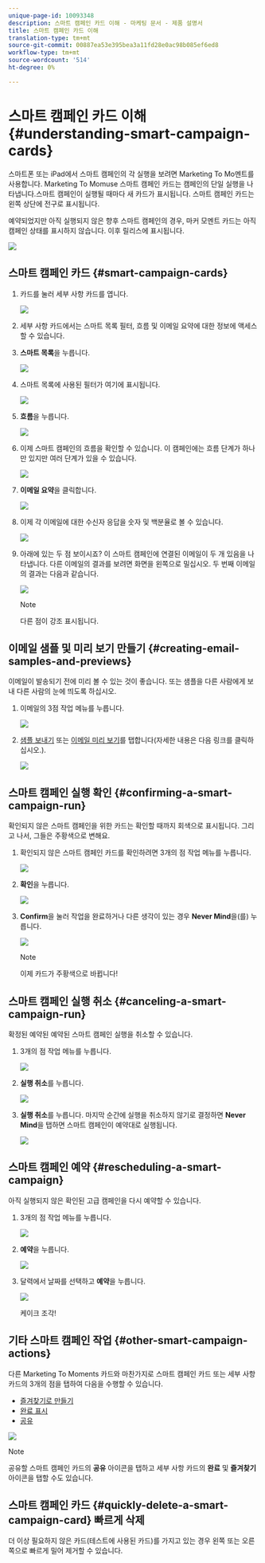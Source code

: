 ```yaml
---
unique-page-id: 10093348
description: 스마트 캠페인 카드 이해 - 마케팅 문서 - 제품 설명서
title: 스마트 캠페인 카드 이해
translation-type: tm+mt
source-git-commit: 00887ea53e395bea3a11fd28e0ac98b085ef6ed8
workflow-type: tm+mt
source-wordcount: '514'
ht-degree: 0%

---
```



# 스마트 캠페인 카드 이해 {#understanding-smart-campaign-cards}

스마트폰 또는 iPad에서 스마트 캠페인의 각 실행을 보려면 Marketing To Mo멘트를 사용합니다. Marketing To Momuse 스마트 캠페인 카드는 캠페인의 단일 실행을 나타냅니다.스마트 캠페인이 실행될 때마다 새 카드가 표시됩니다. 스마트 캠페인 카드는 왼쪽 상단에 전구로 표시됩니다.

예약되었지만 아직 실행되지 않은 향후 스마트 캠페인의 경우, 마커 모멘트 카드는 아직 캠페인 상태를 표시하지 않습니다. 이후 릴리스에 표시됩니다.

![](assets/image2015-9-23-10-3a1-3a5.png)

## 스마트 캠페인 카드 {#smart-campaign-cards}

1. 카드를 눌러 세부 사항 카드를 엽니다.

   ![](assets/image2015-9-21-11-3a7-3a52.png)

1. 세부 사항 카드에서는 스마트 목록 필터, 흐름 및 이메일 요약에 대한 정보에 액세스할 수 있습니다.
1. **스마트 목록**&#x200B;을 누릅니다.

   ![](assets/image2015-9-21-13-3a31-3a49.png)

1. 스마트 목록에 사용된 필터가 여기에 표시됩니다.

   ![](assets/image2015-9-21-13-3a35-3a29.png)

1. **흐름**&#x200B;을 누릅니다.

   ![](assets/image2015-9-21-13-3a37-3a20.png)

1. 이제 스마트 캠페인의 흐름을 확인할 수 있습니다. 이 캠페인에는 흐름 단계가 하나만 있지만 여러 단계가 있을 수 있습니다.

   ![](assets/image2015-9-22-15-3a8-3a12.png)

1. **이메일 요약**&#x200B;을 클릭합니다.

   ![](assets/image2015-9-21-13-3a51-3a7.png)

1. 이제 각 이메일에 대한 수신자 응답을 숫자 및 백분율로 볼 수 있습니다.

   ![](assets/image2015-9-21-13-3a59-3a29.png)

1. 아래에 있는 두 점 보이시죠? 이 스마트 캠페인에 연결된 이메일이 두 개 있음을 나타냅니다. 다른 이메일의 결과를 보려면 화면을 왼쪽으로 밀십시오. 두 번째 이메일의 결과는 다음과 같습니다.

   ![](assets/image2015-9-21-14-3a4-3a51.png)

   >[!NOTE]
   >
   >다른 점이 강조 표시됩니다.

## 이메일 샘플 및 미리 보기 만들기 {#creating-email-samples-and-previews}

이메일이 발송되기 전에 미리 볼 수 있는 것이 좋습니다. 또는 샘플을 다른 사람에게 보내 다른 사람의 눈에 띄도록 하십시오.

1. 이메일의 3점 작업 메뉴를 누릅니다.

   ![](assets/image2015-9-22-14-3a54-3a12.png)

1. [샘플 보내기](../../../../../product-docs/core-marketo-concepts/mobile-apps/marketo-moments/working-with-moments/sending-a-sample.md) 또는 [이메일 미리 보기](../../../../../product-docs/core-marketo-concepts/mobile-apps/marketo-moments/working-with-moments/previewing-an-email.md)를 탭합니다(자세한 내용은 다음 링크를 클릭하십시오.).

   ![](assets/image2015-9-22-14-3a52-3a11.png)

## 스마트 캠페인 실행 확인 {#confirming-a-smart-campaign-run}

확인되지 않은 스마트 캠페인을 위한 카드는 확인할 때까지 회색으로 표시됩니다. 그리고 나서, 그들은 주황색으로 변해요.

1. 확인되지 않은 스마트 캠페인 카드를 확인하려면 3개의 점 작업 메뉴를 누릅니다.

   ![](assets/image2015-9-23-10-3a43-3a23.png)

1. **확인**&#x200B;을 누릅니다.

   ![](assets/image2015-9-23-10-3a45-3a51.png)

1. **Confirm**&#x200B;을 눌러 작업을 완료하거나 다른 생각이 있는 경우 **Never Mind**&#x200B;을(를) 누릅니다.

   ![](assets/image2015-9-23-10-3a47-3a28.png)

   >[!NOTE]
   >
   >이제 카드가 주황색으로 바뀝니다!

## 스마트 캠페인 실행 취소 {#canceling-a-smart-campaign-run}

확정된 예약된 예약된 스마트 캠페인 실행을 취소할 수 있습니다.

1. 3개의 점 작업 메뉴를 누릅니다.

   ![](assets/image2015-9-22-14-3a34-3a14.png)

1. **실행 취소**&#x200B;를 누릅니다.

   ![](assets/image2015-9-22-14-3a35-3a33.png)

1. **실행 취소**&#x200B;를 누릅니다. 마지막 순간에 실행을 취소하지 않기로 결정하면 **Never Mind**&#x200B;을 탭하면 스마트 캠페인이 예약대로 실행됩니다.

   ![](assets/image2015-9-22-14-3a41-3a26.png)

## 스마트 캠페인 예약 {#rescheduling-a-smart-campaign}

아직 실행되지 않은 확인된 고급 캠페인을 다시 예약할 수 있습니다.

1. 3개의 점 작업 메뉴를 누릅니다.

   ![](assets/image2015-9-22-14-3a11-3a25.png)

1. **예약**&#x200B;을 누릅니다.

   ![](assets/image2015-9-22-14-3a13-3a25.png)

1. 달력에서 날짜를 선택하고 **예약**&#x200B;을 누릅니다.

   ![](assets/image2015-9-22-14-3a16-3a56.png)

   케이크 조각!

## 기타 스마트 캠페인 작업 {#other-smart-campaign-actions}

다른 Marketing To Moments 카드와 마찬가지로 스마트 캠페인 카드 또는 세부 사항 카드의 3개의 점을 탭하여 다음을 수행할 수 있습니다.

* [즐겨찾기로 만들기](../../../../../product-docs/core-marketo-concepts/mobile-apps/marketo-moments/working-with-moments/creating-a-favorite.md)
* [완료 표시](../../../../../product-docs/core-marketo-concepts/mobile-apps/marketo-moments/working-with-moments/marking-it-done.md)
* [공유](../../../../../product-docs/core-marketo-concepts/mobile-apps/marketo-moments/working-with-moments/sharing-a-moment.md)

![](assets/image2015-9-21-14-3a38-3a19.png)

>[!NOTE]
>
>공유할 스마트 캠페인 카드의 **공유** 아이콘을 탭하고 세부 사항 카드의 **완료** 및 **즐겨찾기** 아이콘을 탭할 수도 있습니다.

## 스마트 캠페인 카드 {#quickly-delete-a-smart-campaign-card} 빠르게 삭제

더 이상 필요하지 않은 카드(테스트에 사용된 카드)를 가지고 있는 경우 왼쪽 또는 오른쪽으로 빠르게 밀어 제거할 수 있습니다.

